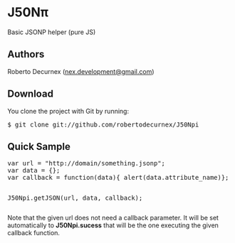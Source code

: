 <h1>J50Nπ</h1>
<p>Basic JSONP helper (pure JS)</p>

<h2>Authors</h2>

Roberto Decurnex (nex.development@gmail.com)

<h2>Download</h2>
<p>
  You clone the project with Git by running:
  <pre>$ git clone git://github.com/robertodecurnex/J50Npi</pre>
</p>

<h2>Quick Sample</h2>
<p>
  <pre>var url = "http://domain/something.jsonp";  
var data = {};  
var callback = function(data){ alert(data.attribute_name)};

J50Npi.getJSON(url, data, callback);</pre>
  Note that the given url does not need a callback parameter. It will be set automatically to <b>J50Npi.sucess</b> that will be the one executing the given callback function.
</p>

